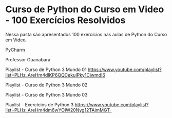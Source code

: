 # Curso de Python do Curso em Video - 100 Exercícios Resolvidos

Nessa pasta são apresentados 100 exercícios  nas aulas de Python do Curso em Video.

PyCharm

Professor Guanabara

Playlist - Curso de Python 3 Mundo 01
https://www.youtube.com/playlist?list=PLHz_AreHm4dlKP6QQCekuIPky1CiwmdI6

Playlist - Curso de Python 3 Mundo 02

Playlist - Curso de Python 3 Mundo 03

Playlist - Exercícios de Python 3
https://www.youtube.com/playlist?list=PLHz_AreHm4dm6wYOIW20Nyg12TAjmMGT-



